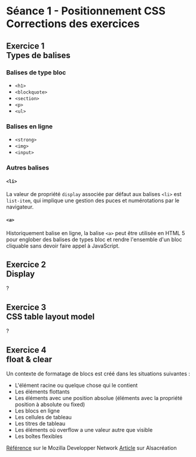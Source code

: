 # Séance 1 - Positionnement CSS<br />Corrections des exercices


## Exercice 1<br />Types de balises

### Balises de type bloc

* `<h1>`
* `<blockquote>`
* `<section>`
* `<p>`
* `<ul>`

### Balises en ligne

* `<strong>`
* `<img>`
* `<input>`

### Autres balises

#### `<li>`

La valeur de propriété `display` associée par défaut aux balises `<li>` est `list-item`, qui implique une gestion des puces et numérotations par le navigateur.

#### `<a>`

Historiquement balise en ligne, la balise `<a>` peut être utilisée en HTML 5 pour englober des balises de types bloc et rendre l'ensemble d'un bloc cliquable sans devoir faire appel à JavaScript.


## Exercice 2<br />Display

?

## Exercice 3<br />CSS table layout model

?

## Exercice 4<br />float & clear

Un contexte de formatage de blocs est créé dans les situations suivantes :

* L'élément racine ou quelque chose qui le contient
* Les éléments flottants
* Les éléments avec une position absolue (éléments avec la propriété position à absolute ou fixed)
* Les blocs en ligne
* Les cellules de tableau
* Les titres de tableau
* Les éléments où overflow a une valeur autre que visible
* Les boîtes flexibles

[Référence](https://developer.mozilla.org/fr/docs/CSS/Block_formatting_context) sur le Mozilla Developper Network
[Article](http://www.alsacreations.com/astuce/lire/1543-le-contexte-de-formatage-block-en-css.html) sur Alsacréation